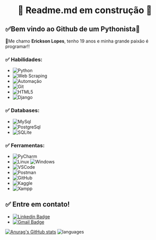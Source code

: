 <h1 align="center"> 
	🚧 Readme.md em construção 🚧
</h1>


## ✅Bem vindo ao Github de um Pythonista🚀  

👋Me chamo **Erickson Lopes**, tenho 19 anos e minha grande paixão é programar!!


### ✅ Habilidades:
- ![Python](https://img.shields.io/badge/-Python-3776AB?&logo=Python&logoColor=FFFFFF)
- ![Web Scraping](https://img.shields.io/badge/-Web%20Scraping-3776AB?&logoColor=FFFFFF)
- ![Automação](https://img.shields.io/badge/-Automação-3776AB?&logoColor=FFFFFF)
- ![Git](https://img.shields.io/badge/-Git-F05032?&logo=git&logoColor=FFFFFF)
- ![HTML5](https://img.shields.io/badge/-HTML5-E34F26?&logo=HTML5&logoColor=FFFFFF)
- ![Django](https://img.shields.io/badge/-Django-092E20?&logo=Django&logoColor=FFFFFF)


### ✅ Databases:
- ![MySql](https://img.shields.io/badge/-MySql-003B57?&logo=MySQL&logoColor=FFFFFF)
- ![PostgreSql](https://img.shields.io/badge/-PostgreSql-336791?&logo=postgresql&logoColor=FFFFFF)
- ![SQLite](https://img.shields.io/badge/-SQLite-4479A1?&logo=sqlite&logoColor=FFFFFF)

### ✅ Ferramentas:
- ![PyCharm](https://img.shields.io/badge/-PyCharm-000000?&logo=PyCharm&logoColor=FFFFFF)
- ![Linux](https://img.shields.io/badge/-Linux-FCC624?&logo=Linux&logoColor=FFFFFF) ![Windows](https://img.shields.io/badge/-Windows-0078D6?&logo=Windows&logoColor=FFFFFF)
- ![VSCode](https://img.shields.io/badge/-VSCode-007ACC?&logo=Visual%20Studio%20Code&logoColor=FFFFFF)
- ![Postman](https://img.shields.io/badge/-Postman-FF6C37?&logo=Postman&logoColor=FFFFFF)
- ![GitHub](https://img.shields.io/badge/-GitHub-181717?&logo=GitHub&logoColor=FFFFFF)
- ![Kaggle](https://img.shields.io/badge/-Kaggle-20BEFF?&logo=Kaggle&logoColor=FFFFFF)
- ![Xampp](https://img.shields.io/badge/-XAMPP-FB7A24?&logo=XAMPP&logoColor=FFFFFF)

## ✅ Entre em contato!

- [![Linkedin Badge](https://img.shields.io/badge/-LinkedIn-blue?style=flat-square&logo=Linkedin&logoColor=white&link=https://linkedin.com/in/brunoluiss)](https://www.linkedin.com/in/ericksonlopesdev/)
- [![Gmail Badge](https://img.shields.io/badge/-Gmail-c14438?style=flat-square&logo=Gmail&logoColor=white&link=mailto:vmeazevedo@gmail.com)](mailto:ofc.erickson@gmail.com)


[![Anurag's GitHub stats](https://github-readme-stats.vercel.app/api?username=Erickson-lopes-dev&show_icons=true&theme=tokyonight)](https://github.com/Erickson-lopes-dev/github-readme-stats) ![languages](https://github-readme-stats.vercel.app/api/top-langs/?username=Erickson-lopes-dev&hide=scss&layout=compact&theme=radical&title_color=2ED3EA)
